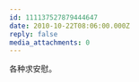 ```yaml
---
id: 111137527879444647
date: 2010-10-22T08:06:00.000Z
reply: false
media_attachments: 0
---
```


各种求安慰。 ​​​​

